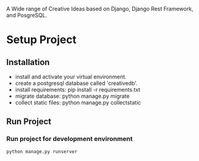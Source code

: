 A Wide range of Creative Ideas based on Django, Django Rest Framework, and PosgreSQL.

# Setup Project

## Installation

- install and activate your virtual environment.
- create a postgresql database called 'creativedb'.
- install requirements: pip install -r requirements.txt
- migrate database: python manage.py migrate
- collect static files: python manage.py collectstatic

## Run Project

### Run project for development environment 

```
python manage.py runserver
```
